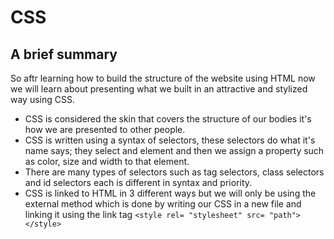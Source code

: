 # CSS
## A brief summary

So aftr learning how to build the structure of the website using HTML now we will learn about presenting what we built in an attractive and stylized way using CSS.

* CSS is considered the skin that covers the structure of our bodies it's how we are presented to other people.
* CSS is written using a syntax of selectors, these selectors do what it's name says; they select and element and then we assign a property such as color, size and width to that element.
* There are many types of selectors such as tag selectors, class selectors and id selectors each is different in syntax and priority.
* CSS is linked to HTML in 3 different ways but we will only be using the external method which is done by writing our CSS in a new file and linking it using the link tag `<style rel= "stylesheet" src= "path"></style>`
